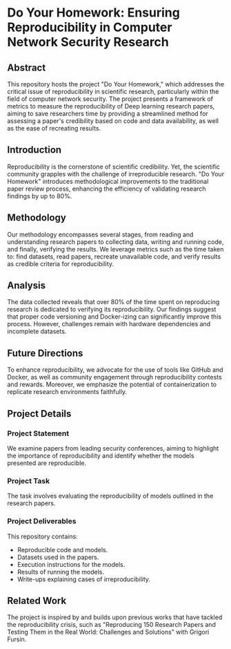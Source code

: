 # Do Your Homework: Ensuring Reproducibility in Computer Network Security Research

## Abstract
This repository hosts the project "Do Your Homework," which addresses the critical issue of reproducibility in scientific research, particularly within the field of computer network security. The project presents a framework of metrics to measure the reproducibility of Deep learning research papers, aiming to save researchers time by providing a streamlined method for assessing a paper's credibility based on code and data availability, as well as the ease of recreating results.

## Introduction
Reproducibility is the cornerstone of scientific credibility. Yet, the scientific community grapples with the challenge of irreproducible research. "Do Your Homework" introduces methodological improvements to the traditional paper review process, enhancing the efficiency of validating research findings by up to 80%.

## Methodology
Our methodology encompasses several stages, from reading and understanding research papers to collecting data, writing and running code, and finally, verifying the results. We leverage metrics such as the time taken to: find datasets, read papers, recreate unavailable code, and verify results as credible criteria for reproducibility.

## Analysis
The data collected reveals that over 80% of the time spent on reproducing research is dedicated to verifying its reproducibility. Our findings suggest that proper code versioning and Docker-izing can significantly improve this process. However, challenges remain with hardware dependencies and incomplete datasets.

## Future Directions
To enhance reproducibility, we advocate for the use of tools like GitHub and Docker, as well as community engagement through reproducibility contests and rewards. Moreover, we emphasize the potential of containerization to replicate research environments faithfully.

## Project Details

### Project Statement
We examine papers from leading security conferences, aiming to highlight the importance of reproducibility and identify whether the models presented are reproducible.

### Project Task
The task involves evaluating the reproducibility of models outlined in the research papers.

### Project Deliverables
This repository contains:
- Reproducible code and models.
- Datasets used in the papers.
- Execution instructions for the models.
- Results of running the models.
- Write-ups explaining cases of irreproducibility.

## Related Work
The project is inspired by and builds upon previous works that have tackled the reproducibility crisis, such as "Reproducing 150 Research Papers and Testing Them in the Real World: Challenges and Solutions" with Grigori Fursin.
